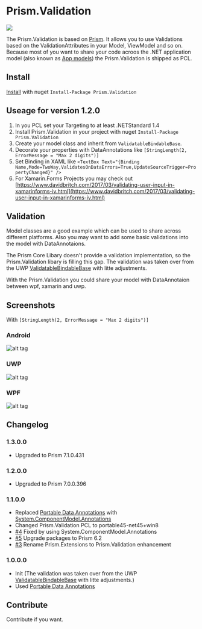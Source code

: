  # Prism.Validation

[<img src="https://ci.appveyor.com/api/projects/status/github/mfe-/Prism.Validation?branch=master&svg=true">](https://ci.appveyor.com/project/mfe-/prism-extensions)

The Prism.Validation is based on [Prism](https://github.com/PrismLibrary). It allows you to use Validations based on the ValidationAttributes in your Model, ViewModel and so on. 
Because most of you want to share your code acroos the .NET application model (also known as [App models](https://en.wikipedia.org/wiki/.NET_Framework#App_models)) the Prism.Validation is shipped as PCL.

## Install
[Install](https://www.nuget.org/packages/Prism.Validation/) with nuget ```Install-Package Prism.Validation```

## Useage for version 1.2.0
1. In you PCL set your Targeting to at least .NETStandard 1.4
2. Install Prism.Validation in your project with nuget ```Install-Package Prism.Validation``` 
3. Create your model class and inherit from ```ValidatableBindableBase```.
4. Decorate your properties with DataAnnotations like ```[StringLength(2, ErrorMessage = "Max 2 digits")]```
5. Set Binding in XAML like ```<TextBox Text="{Binding Name,Mode=TwoWay,ValidatesOnDataErrors=True,UpdateSourceTrigger=PropertyChanged}" />``` 
6. For Xamarin.Forms Projects you may check out [https://www.davidbritch.com/2017/03/validating-user-input-in-xamarinforms-iv.html](https://www.davidbritch.com/2017/03/validating-user-input-in-xamarinforms-iv.html)

## Validation
Model classes are a good example which can be used to share across different platforms. Also you may want to add some basic validations into the model with DataAnnotaions.

The Prism Core Libary doesn't provide a validation implementation, so the Prism.Validation libary is filling this gap. The validation was taken over from the UWP [ValidatableBindableBase](https://github.com/PrismLibrary/Prism/tree/de7b03b5e015edcac595602512877b264a1345d1/Source/Windows10/Prism.Windows/Validation) with litte adjustments.

With the Prism.Validation you could share your model with DataAnnotaion between wpf, xamarin and uwp. 

## Screenshots
With `[StringLength(2, ErrorMessage = "Max 2 digits")]`
### Android
![alt tag](https://raw.githubusercontent.com/mfe-/Prism.Validation/master/Prism.Validation.android.gif)
### UWP
![alt tag](https://raw.githubusercontent.com/mfe-/Prism.Validation/master/Prism.Validation.uwp.gif)
### WPF
![alt tag](https://raw.githubusercontent.com/mfe-/Prism.Validation/master/Prism.Validation.wpf.gif)

## Changelog

### 1.3.0.0

- Upgraded to Prism 7.1.0.431

### 1.2.0.0

- Upgraded to Prism 7.0.0.396 

### 1.1.0.0

- Replaced [Portable Data Annotations](https://www.nuget.org/packages/Portable.DataAnnotations/) with [System.ComponentModel.Annotations](https://www.nuget.org/packages/System.ComponentModel.Annotations/)
- Changed Prism.Validation PCL to portable45-net45+win8
- [#4](https://github.com/mfe-/Prism.Validation/issues/4) Fixed by using System.ComponentModel.Annotations
- [#5](https://github.com/mfe-/Prism.Validation/issues/5) Upgrade packages to Prism 6.2
- [#3](https://github.com/mfe-/Prism.Validation/issues/3) Rename Prism.Extensions to Prism.Validation enhancement

### 1.0.0.0
- Init (The validation was taken over from the UWP [ValidatableBindableBase](https://github.com/PrismLibrary/Prism/tree/de7b03b5e015edcac595602512877b264a1345d1/Source/Windows10/Prism.Windows/Validation) with litte adjustments.)
- Used [Portable Data Annotations](https://www.nuget.org/packages/Portable.DataAnnotations/)

## Contribute
Contribute if you want.
